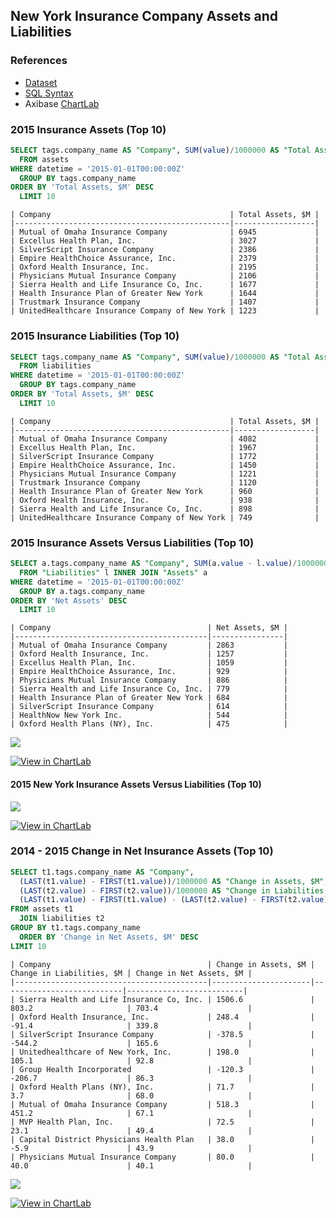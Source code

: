 ## New York Insurance Company Assets and Liabilities

### References

* [Dataset](https://github.com/axibase/open-data-catalog/blob/master/datasets/xek8-zfrt.md)
* [SQL Syntax](https://github.com/axibase/atsd/blob/master/sql/README.md)
* Axibase [ChartLab](https://apps.axibase.com/)

### 2015 Insurance Assets (Top 10)

```sql
SELECT tags.company_name AS "Company", SUM(value)/1000000 AS "Total Assets, $M"
  FROM assets
WHERE datetime = '2015-01-01T00:00:00Z'
  GROUP BY tags.company_name
ORDER BY 'Total Assets, $M' DESC
  LIMIT 10
```

```ls
| Company                                        | Total Assets, $M | 
|------------------------------------------------|------------------| 
| Mutual of Omaha Insurance Company              | 6945             | 
| Excellus Health Plan, Inc.                     | 3027             | 
| SilverScript Insurance Company                 | 2386             | 
| Empire HealthChoice Assurance, Inc.            | 2379             | 
| Oxford Health Insurance, Inc.                  | 2195             | 
| Physicians Mutual Insurance Company            | 2106             | 
| Sierra Health and Life Insurance Co, Inc.      | 1677             | 
| Health Insurance Plan of Greater New York      | 1644             | 
| Trustmark Insurance Company                    | 1407             | 
| UnitedHealthcare Insurance Company of New York | 1223             | 
```

### 2015 Insurance Liabilities (Top 10)

```sql
SELECT tags.company_name AS "Company", SUM(value)/1000000 AS "Total Assets, $M"
  FROM liabilities
WHERE datetime = '2015-01-01T00:00:00Z'
  GROUP BY tags.company_name
ORDER BY 'Total Assets, $M' DESC
  LIMIT 10
```

```ls
| Company                                        | Total Assets, $M | 
|------------------------------------------------|------------------| 
| Mutual of Omaha Insurance Company              | 4082             | 
| Excellus Health Plan, Inc.                     | 1967             | 
| SilverScript Insurance Company                 | 1772             | 
| Empire HealthChoice Assurance, Inc.            | 1450             | 
| Physicians Mutual Insurance Company            | 1221             | 
| Trustmark Insurance Company                    | 1120             | 
| Health Insurance Plan of Greater New York      | 960              | 
| Oxford Health Insurance, Inc.                  | 938              | 
| Sierra Health and Life Insurance Co, Inc.      | 898              | 
| UnitedHealthcare Insurance Company of New York | 749              | 
```

### 2015 Insurance Assets Versus Liabilities (Top 10)

```sql
SELECT a.tags.company_name AS "Company", SUM(a.value - l.value)/1000000 AS "Net Assets, $M"
  FROM "Liabilities" l INNER JOIN "Assets" a
WHERE datetime = '2015-01-01T00:00:00Z'
  GROUP BY a.tags.company_name
ORDER BY 'Net Assets' DESC
  LIMIT 10
```

```ls
| Company                                   | Net Assets, $M | 
|-------------------------------------------|----------------| 
| Mutual of Omaha Insurance Company         | 2863           | 
| Oxford Health Insurance, Inc.             | 1257           | 
| Excellus Health Plan, Inc.                | 1059           | 
| Empire HealthChoice Assurance, Inc.       | 929            | 
| Physicians Mutual Insurance Company       | 886            | 
| Sierra Health and Life Insurance Co, Inc. | 779            | 
| Health Insurance Plan of Greater New York | 684            | 
| SilverScript Insurance Company            | 614            | 
| HealthNow New York Inc.                   | 544            | 
| Oxford Health Plans (NY), Inc.            | 475            | 
```

![](Images/NY_I6.png)

[![View in ChartLab](Images/button.png)](https://apps.axibase.com/chartlab/3904f832/12/#fullscreen)

#### 2015 New York Insurance Assets Versus Liabilities (Top 10)
 
![](Images/NY_I4.png)

[![View in ChartLab](Images/button.png)](https://apps.axibase.com/chartlab/6402f01c/78/#fullscreen)

### 2014 - 2015 Change in Net Insurance Assets (Top 10)

```sql
SELECT t1.tags.company_name AS "Company", 
  (LAST(t1.value) - FIRST(t1.value))/1000000 AS "Change in Assets, $M",
  (LAST(t2.value) - FIRST(t2.value))/1000000 AS "Change in Liabilities, $M",
  (LAST(t1.value) - FIRST(t1.value) - (LAST(t2.value) - FIRST(t2.value)))/1000000 AS "Change in Net Assets, $M"
FROM assets t1
  JOIN liabilities t2
GROUP BY t1.tags.company_name
  ORDER BY 'Change in Net Assets, $M' DESC
LIMIT 10
```

```ls
| Company                                   | Change in Assets, $M | Change in Liabilities, $M | Change in Net Assets, $M | 
|-------------------------------------------|----------------------|---------------------------|--------------------------| 
| Sierra Health and Life Insurance Co, Inc. | 1506.6               | 803.2                     | 703.4                    | 
| Oxford Health Insurance, Inc.             | 248.4                | -91.4                     | 339.8                    | 
| SilverScript Insurance Company            | -378.5               | -544.2                    | 165.6                    | 
| Unitedhealthcare of New York, Inc.        | 198.0                | 105.1                     | 92.8                     | 
| Group Health Incorporated                 | -120.3               | -206.7                    | 86.3                     | 
| Oxford Health Plans (NY), Inc.            | 71.7                 | 3.7                       | 68.0                     | 
| Mutual of Omaha Insurance Company         | 518.3                | 451.2                     | 67.1                     | 
| MVP Health Plan, Inc.                     | 72.5                 | 23.1                      | 49.4                     | 
| Capital District Physicians Health Plan   | 38.0                 | -5.9                      | 43.9                     | 
| Physicians Mutual Insurance Company       | 80.0                 | 40.0                      | 40.1                     | 
```

![](Images/NY_I2.png)

[![View in ChartLab](Images/button.png)](https://apps.axibase.com/chartlab/6402f01c/76/#fullscreen)
